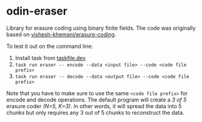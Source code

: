 # odin-eraser

Library for erasure coding using binary finite fields.
The code was originally based on [vishesh-khemani/erasure-coding](https://github.com/vishesh-khemani/erasure-coding).

To test it out on the command line:

1. Install task from [taskfile.dev](https://taskfile.dev)
2. `task run eraser -- encode --data <input file> --code <code file prefix>`
3. `task run eraser -- decode --data <output file> --code <code file prefix>`

Note that you have to make sure to use the same `<code file prefix>` for encode and decode operations.
The default program will create a _3 of 5_ erasure coder *(N=5, K=3)*. In other words, it will spread the data into 5 chunks but only requires any 3 out of 5 chunks to reconstruct the data.
